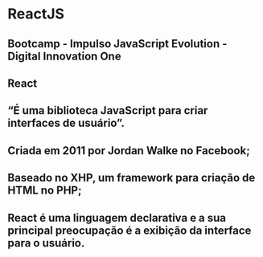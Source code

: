 # ReactJS
## Bootcamp - Impulso JavaScript Evolution - Digital Innovation One


 ## React
 ## “É uma biblioteca JavaScript para criar interfaces de usuário”.
 ## Criada em 2011 por Jordan Walke no Facebook;
 ## Baseado no XHP, um framework para criação de HTML no PHP;

 ## React é uma linguagem declarativa e a sua principal preocupação é a exibição da interface para o usuário.
